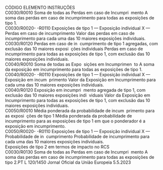  
CÓDIGO  ELEMENTO  INSTRUÇÕES  
C0030/R0010  Soma de todas as Perdas 
em caso de Incumpri ­
mento  A soma das perdas em caso de incumprimento para todas as exposições de tipo 1.  
C0030/R0020- 
-R0110  Exposições de tipo 1 — 
Exposição individual X 
— Perdas em caso de 
incumprimento  Valor das perdas em caso de incumprimento para cada uma das 10 maiores exposições 
individuais.  
C0030/R0120  Perdas em caso de in ­
cumprimento de tipo 1 
agregadas, com exclusão 
das 10 maiores exposi ­
ções individuais  Perdas em caso de incumprimento para todas as exposições de tipo 1, com exclusão das 
10 maiores exposições individuais.  
C0040/R0010  Soma de todas as Expo ­
sições em Incumprimen ­
to  A soma da exposição em incumprimento para todas as exposições de tipo 1.  
C0040/R0020- 
-R0110  Exposições de tipo 1 — 
Exposição individual X 
— Exposição em incum ­
primento  Valor da Exposição em Incumprimento para cada uma das 10 maiores exposições 
individuais.  
C0040/R0120  Exposição em incumpri ­
mento agregada de tipo 
1, com exclusão das 10 
maiores exposições indi ­
viduais  Valor da Exposição em Incumprimento para todas as exposições de tipo 1, com 
exclusão das 10 maiores exposições individuais.  
C0050/R0010  Média ponderada da 
probabilidade de incum ­
primento para as exposi ­
ções de tipo 1  Média ponderada da probabilidade de incumprimento para as exposições de tipo 1 em 
que o ponderador é a exposição em incumprimento.  
C0050/R0020- 
-R0110  Exposições de tipo 1 — 
Exposição individual X 
— Probabilidade de in ­
cumprimento  Probabilidade de incumprimento para cada uma das 10 maiores exposições individuais.  
Exposições de tipo 2 em termos de impacto no RCS  
C0030/R0130  Soma de todas as Perdas 
em caso de Incumpri ­
mento  A soma das perdas em caso de incumprimento para todas as exposições de tipo 2.PT  L 120/1450 Jornal Oficial da União Europeia 5.5.2023